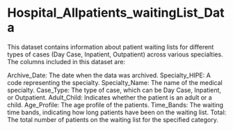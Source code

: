 # Hospital_Allpatients_waitingList_Data
This dataset contains information about patient waiting lists for different types of cases (Day Case, Inpatient, Outpatient) across various specialties. The columns included in this dataset are:

Archive_Date: The date when the data was archived.
Specialty_HIPE: A code representing the specialty.
Specialty_Name: The name of the medical specialty.
Case_Type: The type of case, which can be Day Case, Inpatient, or Outpatient.
Adult_Child: Indicates whether the patient is an adult or a child.
Age_Profile: The age profile of the patients.
Time_Bands: The waiting time bands, indicating how long patients have been on the waiting list.
Total: The total number of patients on the waiting list for the specified category.
